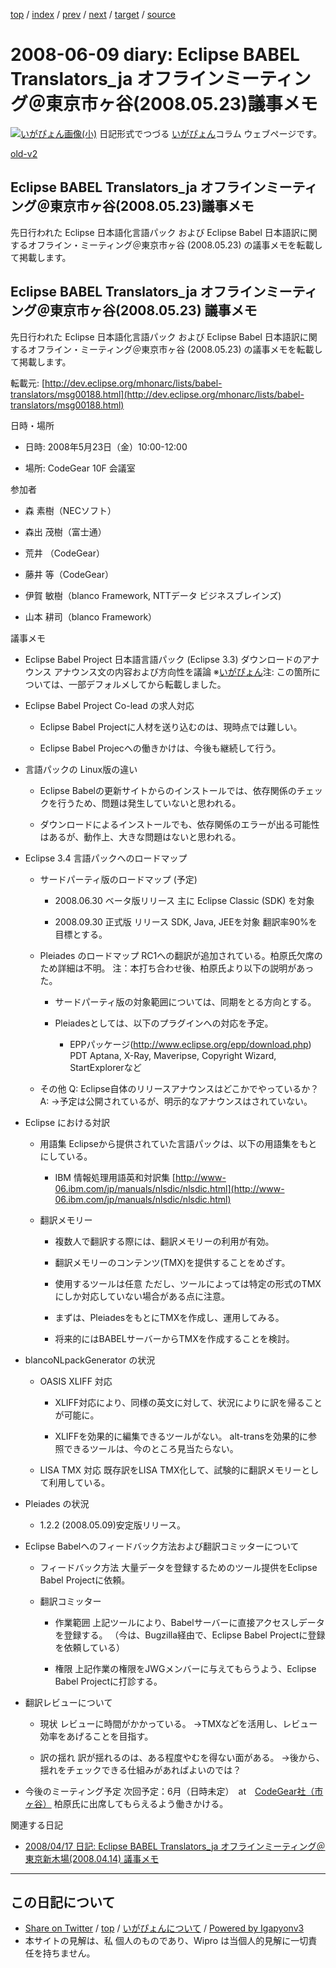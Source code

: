 [top](../index.html) 
 / [index](index.html) 
 / [prev](ig080602.html) 
 / [next](ig080612.html) 
 / [target](http://www.igapyon.jp/igapyon/diary/2008/ig080609.html) 
 / [source](https://github.com/igapyon/diary/blob/master/2008/ig080609.src.md) 

2008-06-09 diary: Eclipse BABEL Translators_ja オフラインミーティング＠東京市ヶ谷(2008.05.23)議事メモ
=====================================================================================================
[![いがぴょん画像(小)](http://www.igapyon.jp/igapyon/diary/images/iga200306s.jpg "いがぴょん")](http://www.igapyon.jp/igapyon/diary/memo/memoigapyon.html) 日記形式でつづる [いがぴょん](http://www.igapyon.jp/igapyon/diary/memo/memoigapyon.html)コラム ウェブページです。

[old-v2](ig080609-orig.html)

## Eclipse BABEL Translators_ja オフラインミーティング＠東京市ヶ谷(2008.05.23)議事メモ

先日行われた Eclipse 日本語化言語パック および Eclipse Babel 日本語訳に関するオフライン・ミーティング＠東京市ヶ谷 (2008.05.23) の議事メモを転載して掲載します。


## Eclipse BABEL Translators_ja オフラインミーティング＠東京市ヶ谷(2008.05.23) 議事メモ

先日行われた Eclipse 日本語化言語パック および Eclipse Babel 日本語訳に関するオフライン・ミーティング＠東京市ヶ谷 (2008.05.23) の議事メモを転載して掲載します。

転載元: [http://dev.eclipse.org/mhonarc/lists/babel-translators/msg00188.html](http://dev.eclipse.org/mhonarc/lists/babel-translators/msg00188.html)

日時・場所

* 日時: 2008年5月23日（金）10:00-12:00
  
* 場所: CodeGear 10F 会議室 

参加者

* 森 素樹（NECソフト）
  
* 森出 茂樹（富士通）
  
* 荒井 （CodeGear）
  
* 藤井 等（CodeGear）
  
* 伊賀 敏樹（blanco Framework, NTTデータ ビジネスブレインズ)
  
* 山本 耕司（blanco Framework）

議事メモ

* Eclipse Babel Project 日本語言語パック (Eclipse 3.3) ダウンロードのアナウンス
  アナウンス文の内容および方向性を議論
  ※[いがぴょん](http://www.igapyon.jp/igapyon/diary/memo/memoigapyon.html)注: この箇所については、一部デフォルメしてから転載しました。

  
* Eclipse Babel Project Co-lead の求人対応
  
  * Eclipse Babel Projectに人材を送り込むのは、現時点では難しい。
    
  * Eclipse Babel Projecへの働きかけは、今後も継続して行う。
  

  
* 言語パックの Linux版の違い
  
  * Eclipse Babelの更新サイトからのインストールでは、依存関係のチェックを行うため、問題は発生していないと思われる。
    
  * ダウンロードによるインストールでも、依存関係のエラーが出る可能性はあるが、動作上、大きな問題はないと思われる。
  

  
* Eclipse 3.4 言語パックへのロードマップ
  
  * サードパーティ版のロードマップ (予定)
    
    * 2008.06.30 ベータ版リリース
      主に Eclipse Classic (SDK) を対象
      
    * 2008.09.30 正式版 リリース
      SDK, Java, JEEを対象
      翻訳率90%を目標とする。
    

    
  * Pleiades のロードマップ
    RC1への翻訳が追加されている。柏原氏欠席のため詳細は不明。
    注：本打ち合わせ後、柏原氏より以下の説明があった。
    
    * サードパーティ版の対象範囲については、同期をとる方向とする。
      
    * Pleiadesとしては、以下のプラグインへの対応を予定。
      
      * EPPパッケージ(http://www.eclipse.org/epp/download.php)
        PDT
        Aptana, X-Ray, Maveripse, Copyright Wizard, StartExplorerなど
      

    

    
  * その他
    Q: Eclipse自体のリリースアナウンスはどこかでやっているか？
    A: →予定は公開されているが、明示的なアナウンスはされていない。
  

  
* Eclipse における対訳
  
  * 用語集
    Eclipseから提供されていた言語パックは、以下の用語集をもとにしている。
    
    * IBM 情報処理用語英和対訳集
      [http://www-06.ibm.com/jp/manuals/nlsdic/nlsdic.html](http://www-06.ibm.com/jp/manuals/nlsdic/nlsdic.html)
    

    
  * 翻訳メモリー
    
    * 複数人で翻訳する際には、翻訳メモリーの利用が有効。
      
    * 翻訳メモリーのコンテンツ(TMX)を提供することをめざす。
      
    * 使用するツールは任意
      ただし、ツールによっては特定の形式のTMXにしか対応していない場合がある点に注意。
      
    * まずは、PleiadesをもとにTMXを作成し、運用してみる。
      
    * 将来的にはBABELサーバーからTMXを作成することを検討。
    

  

  
* blancoNLpackGenerator の状況
  
  * OASIS XLIFF 対応
    
    * XLIFF対応により、同様の英文に対して、状況によりに訳を帰ることが可能に。
      
    * XLIFFを効果的に編集できるツールがない。
      alt-transを効果的に参照できるツールは、今のところ見当たらない。
    

    
  * LISA TMX 対応
    既存訳をLISA TMX化して、試験的に翻訳メモリーとして利用している。
  

  
* Pleiades の状況
  
  * 1.2.2 (2008.05.09)安定版リリース。
  

  
* Eclipse Babelへのフィードバック方法および翻訳コミッターについて
  
  * フィードバック方法
    大量データを登録するためのツール提供をEclipse Babel Projectに依頼。
    
  * 翻訳コミッター
    
    * 作業範囲
      上記ツールにより、Babelサーバーに直接アクセスしデータを登録する。
      （今は、Bugzilla経由で、Eclipse Babel Projectに登録を依頼している）
      
    * 権限
      上記作業の権限をJWGメンバーに与えてもらうよう、Eclipse Babel Projectに打診する。
    

  

  
* 翻訳レビューについて
  
  * 現状
    レビューに時間がかかっている。
    →TMXなどを活用し、レビュー効率をあげることを目指す。
    
  * 訳の揺れ
    訳が揺れるのは、ある程度やむを得ない面がある。
    →後から、揺れをチェックできる仕組みがあればよいのでは？
  

  
* 今後のミーティング予定
  次回予定：6月（日時未定）　at　[CodeGear社（市ヶ谷）](http://www.codegear.com/jp/about/contact)
  柏原氏に出席してもらえるよう働きかける。

関連する日記

* [2008/04/17 日記: Eclipse BABEL Translators_ja オフラインミーティング＠東京新木場(2008.04.14)
  議事メモ](ig080417.html)


----------------------------------------------------------------------------------------------------

## この日記について

* [Share on Twitter](https://twitter.com/intent/tweet?hashtags=igapyon%2Cdiary%2C%E3%81%84%E3%81%8C%E3%81%B4%E3%82%87%E3%82%93&text=Eclipse+BABEL+Translators_ja+%E3%82%AA%E3%83%95%E3%83%A9%E3%82%A4%E3%83%B3%E3%83%9F%E3%83%BC%E3%83%86%E3%82%A3%E3%83%B3%E3%82%B0%EF%BC%A0%E6%9D%B1%E4%BA%AC%E5%B8%82%E3%83%B6%E8%B0%B7%282008.05.23%29%E8%AD%B0%E4%BA%8B%E3%83%A1%E3%83%A2&url=http%3A%2F%2Fwww.igapyon.jp%2Figapyon%2Fdiary%2F2008%2Fig080609.html) / [top](../index.html) / [いがぴょんについて](http://www.igapyon.jp/igapyon/diary/memo/memoigapyon.html) / [Powered by Igapyonv3](https://github.com/igapyon/igapyonv3)
* 本サイトの見解は、私 個人のものであり、Wipro は当個人的見解に一切責任を持ちません。 
